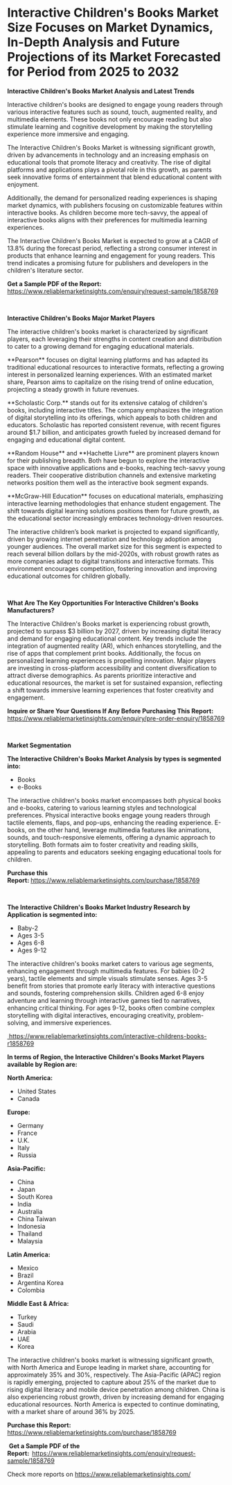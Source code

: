 <p><h1>Interactive Children's Books Market Size Focuses on Market Dynamics, In-Depth Analysis and Future Projections of its Market Forecasted for Period from 2025 to 2032</h1></p><p><strong>Interactive Children's Books Market Analysis and Latest Trends</strong></p>
<p><p>Interactive children's books are designed to engage young readers through various interactive features such as sound, touch, augmented reality, and multimedia elements. These books not only encourage reading but also stimulate learning and cognitive development by making the storytelling experience more immersive and engaging. </p><p>The Interactive Children's Books Market is witnessing significant growth, driven by advancements in technology and an increasing emphasis on educational tools that promote literacy and creativity. The rise of digital platforms and applications plays a pivotal role in this growth, as parents seek innovative forms of entertainment that blend educational content with enjoyment. </p><p>Additionally, the demand for personalized reading experiences is shaping market dynamics, with publishers focusing on customizable features within interactive books. As children become more tech-savvy, the appeal of interactive books aligns with their preferences for multimedia learning experiences. </p><p>The Interactive Children's Books Market is expected to grow at a CAGR of 13.8% during the forecast period, reflecting a strong consumer interest in products that enhance learning and engagement for young readers. This trend indicates a promising future for publishers and developers in the children's literature sector.</p></p>
<p><strong>Get a Sample PDF of the Report:&nbsp;</strong> <a href="https://www.reliablemarketinsights.com/enquiry/request-sample/1858769?utm_campaign=2347&utm_medium=2&utm_source=Github&utm_content=ia&utm_term=10022025&utm_id=interactive-childrens-books">https://www.reliablemarketinsights.com/enquiry/request-sample/1858769</a></p>
<p>&nbsp;</p>
<p><strong>Interactive Children's Books Major Market Players</strong></p>
<p><p>The interactive children's books market is characterized by significant players, each leveraging their strengths in content creation and distribution to cater to a growing demand for engaging educational materials.</p><p>**Pearson** focuses on digital learning platforms and has adapted its traditional educational resources to interactive formats, reflecting a growing interest in personalized learning experiences. With an estimated market share, Pearson aims to capitalize on the rising trend of online education, projecting a steady growth in future revenues.</p><p>**Scholastic Corp.** stands out for its extensive catalog of children's books, including interactive titles. The company emphasizes the integration of digital storytelling into its offerings, which appeals to both children and educators. Scholastic has reported consistent revenue, with recent figures around $1.7 billion, and anticipates growth fueled by increased demand for engaging and educational digital content.</p><p>**Random House** and **Hachette Livre** are prominent players known for their publishing breadth. Both have begun to explore the interactive space with innovative applications and e-books, reaching tech-savvy young readers. Their cooperative distribution channels and extensive marketing networks position them well as the interactive book segment expands.</p><p>**McGraw-Hill Education** focuses on educational materials, emphasizing interactive learning methodologies that enhance student engagement. The shift towards digital learning solutions positions them for future growth, as the educational sector increasingly embraces technology-driven resources.</p><p>The interactive children’s book market is projected to expand significantly, driven by growing internet penetration and technology adoption among younger audiences. The overall market size for this segment is expected to reach several billion dollars by the mid-2020s, with robust growth rates as more companies adapt to digital transitions and interactive formats. This environment encourages competition, fostering innovation and improving educational outcomes for children globally.</p></p>
<p>&nbsp;</p>
<p><strong>What Are The Key Opportunities For Interactive Children's Books Manufacturers?</strong></p>
<p><p>The Interactive Children's Books market is experiencing robust growth, projected to surpass $3 billion by 2027, driven by increasing digital literacy and demand for engaging educational content. Key trends include the integration of augmented reality (AR), which enhances storytelling, and the rise of apps that complement print books. Additionally, the focus on personalized learning experiences is propelling innovation. Major players are investing in cross-platform accessibility and content diversification to attract diverse demographics. As parents prioritize interactive and educational resources, the market is set for sustained expansion, reflecting a shift towards immersive learning experiences that foster creativity and engagement.</p></p>
<p><strong>Inquire or Share Your Questions If Any Before Purchasing This Report:</strong> <a href="https://www.reliablemarketinsights.com/enquiry/pre-order-enquiry/1858769?utm_campaign=2347&utm_medium=2&utm_source=Github&utm_content=ia&utm_term=10022025&utm_id=interactive-childrens-books">https://www.reliablemarketinsights.com/enquiry/pre-order-enquiry/1858769</a></p>
<p>&nbsp;</p>
<p><strong>Market Segmentation</strong></p>
<p><strong>The Interactive Children's Books Market Analysis by types is segmented into:</strong></p>
<p><ul><li>Books</li><li>e-Books</li></ul></p>
<p><p>The interactive children's books market encompasses both physical books and e-books, catering to various learning styles and technological preferences. Physical interactive books engage young readers through tactile elements, flaps, and pop-ups, enhancing the reading experience. E-books, on the other hand, leverage multimedia features like animations, sounds, and touch-responsive elements, offering a dynamic approach to storytelling. Both formats aim to foster creativity and reading skills, appealing to parents and educators seeking engaging educational tools for children.</p></p>
<p><strong>Purchase this Report:&nbsp;</strong><a href="https://www.reliablemarketinsights.com/purchase/1858769?utm_campaign=2347&utm_medium=2&utm_source=Github&utm_content=ia&utm_term=10022025&utm_id=interactive-childrens-books">https://www.reliablemarketinsights.com/purchase/1858769</a></p>
<p>&nbsp;</p>
<p><strong>The Interactive Children's Books Market Industry Research by Application is segmented into:</strong></p>
<p><ul><li>Baby-2</li><li>Ages 3-5</li><li>Ages 6-8</li><li>Ages 9-12</li></ul></p>
<p><p>The interactive children's books market caters to various age segments, enhancing engagement through multimedia features. For babies (0-2 years), tactile elements and simple visuals stimulate senses. Ages 3-5 benefit from stories that promote early literacy with interactive questions and sounds, fostering comprehension skills. Children aged 6-8 enjoy adventure and learning through interactive games tied to narratives, enhancing critical thinking. For ages 9-12, books often combine complex storytelling with digital interactives, encouraging creativity, problem-solving, and immersive experiences.</p></p>
<p><a href="https://www.reliablemarketinsights.com/interactive-childrens-books-r1858769?utm_campaign=2347&utm_medium=2&utm_source=Github&utm_content=ia&utm_term=10022025&utm_id=interactive-childrens-books">&nbsp;https://www.reliablemarketinsights.com/interactive-childrens-books-r1858769</a></p>
<p><strong>In terms of Region, the Interactive Children's Books Market Players available by Region are:</strong></p>
<p>
    <p> <strong> North America: </strong>
        <ul>
            <li>United States</li>
            <li>Canada</li>
        </ul>
        </p> 
    <p> <strong> Europe: </strong>
        <ul>
            <li>Germany</li>
            <li>France</li>
            <li>U.K.</li>
            <li>Italy</li>
            <li>Russia</li>
        </ul>
        </p> 
    <p> <strong> Asia-Pacific: </strong>
        <ul>
            <li>China</li>
            <li>Japan</li>
            <li>South Korea</li>
            <li>India</li>
            <li>Australia</li>
            <li>China Taiwan</li>
            <li>Indonesia</li>
            <li>Thailand</li>
            <li>Malaysia</li>
        </ul>
        </p> 
    <p> <strong> Latin America: </strong>
        <ul>
            <li>Mexico</li>
            <li>Brazil</li>
            <li>Argentina Korea</li>
            <li>Colombia</li>
        </ul>
        </p> 
    <p> <strong> Middle East & Africa: </strong>
        <ul>
            <li>Turkey</li>
            <li>Saudi</li>
            <li>Arabia</li>
            <li>UAE</li>
            <li>Korea</li>
        </ul>
    </p>
    </p>
<p><p>The interactive children's books market is witnessing significant growth, with North America and Europe leading in market share, accounting for approximately 35% and 30%, respectively. The Asia-Pacific (APAC) region is rapidly emerging, projected to capture about 25% of the market due to rising digital literacy and mobile device penetration among children. China is also experiencing robust growth, driven by increasing demand for engaging educational resources. North America is expected to continue dominating, with a market share of around 36% by 2025.</p></p>
<p><strong>Purchase this Report: </strong><a href="https://www.reliablemarketinsights.com/purchase/1858769?utm_campaign=2347&utm_medium=2&utm_source=Github&utm_content=ia&utm_term=10022025&utm_id=interactive-childrens-books">https://www.reliablemarketinsights.com/purchase/1858769</a></p>
<p>&nbsp;<strong>Get a Sample PDF of the Report:&nbsp;&nbsp;</strong><a href="https://www.reliablemarketinsights.com/enquiry/request-sample/1858769?utm_campaign=2347&utm_medium=2&utm_source=Github&utm_content=ia&utm_term=10022025&utm_id=interactive-childrens-books">https://www.reliablemarketinsights.com/enquiry/request-sample/1858769</a></p>
<p><strong></strong></p>
<p>Check more reports on <a href="https://www.reliablemarketinsights.com/?utm_campaign=2347&utm_medium=2&utm_source=Github&utm_content=ia&utm_term=10022025&utm_id=interactive-childrens-books">https://www.reliablemarketinsights.com/</a></p>